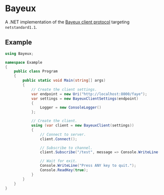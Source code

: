 # Bayeux

A .NET implementation of the 
[Bayeux client protocol](https://docs.cometd.org/current/reference/#_bayeux) 
targeting `netstandard1.1`.

## Example

```csharp
using Bayeux;

namespace Example
{
    public class Program
    {
        public static void Main(string[] args)
        {
            // Create the client settings.
            var endpoint = new Uri("http://localhost:8000/faye");
            var settings = new BayeuxClientSettings(endpoint)
            {
                Logger = new ConsoleLogger()
            };

            // Create the client.
            using (var client = new BayeuxClient(settings))
            {
                // Connect to server.
                client.Connect();

                // Subscribe to channel.
                client.Subscribe("/test", message => Console.WriteLine("Message received: {0}", message.Channel));

                // Wait for exit.
                Console.WriteLine("Press ANY key to quit.");
                Console.ReadKey(true);
            }
        }
    }
}
```
